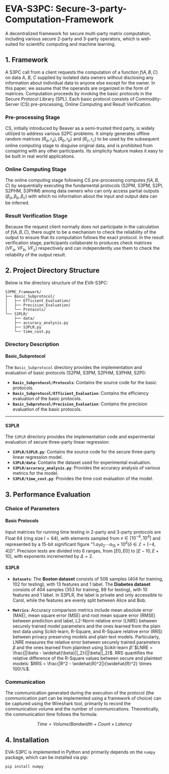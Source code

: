 # EVA-S3PC: Secure-3-party-Computation-Framework
A decentralized framework for secure multi-party matrix computation, including various secure 2-party and 3-party operators, which is well-suited for scientific computing and machine learning.

## 1. Framework
A S3PC call from a client requests the computation of a function $f(A,B,C)$ on data $A$, $B$, $C$ supplied by isolated data owners without disclosing any information about individual data to anyone else except for the owner. In this paper, we assume that the operands are organized in the form of matrices. Computation proceeds by invoking the basic protocols in the Secure Protocol Library (SPL). Each basic protocol consists of Commodity-Server (CS) pre-processing, Online Computing and Result Verification.

### Pre-processing Stage
CS, initially introduced by Beaver as a semi-trusted third party, is widely utilized to address various S2PC problems. It simply generates offline random matrices $(R_a,r_a),(R_b,r_b)$ and $(R_c,r_c)$ to be used by the subsequent online computing stage to disguise original data, and is prohibited from conspiring with any other participants. Its simplicity feature makes it easy to be built in real world applications.

### Online Computing Stage
The online computing stage following CS pre-processing computes $f(A,B,C)$ by sequentially executing the fundamental protocols (S2PM, S3PM, S2PI, S2PHM, S3PHM) among data owners who can only access partial outputs $(\beta_a,\beta_b,\beta_c)$ with which no information about the input and output data can be inferred. 

### Result Verification Stage
Because the request client normally does not participate in the calculation of $f(A,B,C)$, there ought to be a mechanism to check the reliability of the output to ensure that its computation follows the exact protocol. In the result verification stage, participants collaborate to produces check matrices ($VF_a$, $VF_b$, $VF_c$) respectively and can independently use them to check the reliability of the output result.

## 2. Project Directory Structure

Below is the directory structure of the EVA-S3PC:

```plaintext
S3PMC_Framework/
├── Basic_Subprotocol/
│   ├── Efficient_Evaluation/
│   ├── Precision_Evaluation/
│   └── Protocols/
└── S3PLR/
    ├── data/
    ├── accuracy_analysis.py
    ├── S3PLR.py
    └── time_cost.py
```

### Directory Description

#### Basic_Subprotocol

The `Basic_Subprotocol` directory provides the implementation and evaluation of basic protocols (S2PM, S3PM, S2PHM, S3PHM, S2PI):

- **`Basic_Subprotocol/Protocols`**: Contains the source code for the basic protocols.
- **`Basic_Subprotocol/Efficient_Evaluation`**: Contains the efficiency evaluation of the basic protocols.
- **`Basic_Subprotocol/Precision_Evaluation`**: Contains the precision evaluation of the basic protocols.

---

#### S3PLR

The `S3PLR` directory provides the implementation code and experimental evaluation of secure three-party linear regression:

- **`S3PLR/S3PLR.py`**: Contains the source code for the secure three-party linear regression model.
- **`S3PLR/data`**: Contains the dataset used for experimental evaluation.
- **`S3PLR/accuracy_analysis.py`**: Provides the accuracy analysis of various metrics for the model.
- **`S3PLR/time_cost.py`**: Provides the time cost evaluation of the model.

## 3. Performance Evaluation

### Choice of Parameters
#### Basic Protocols
Input matrices for running time testing in 2-party and 3-party protocols are Float 64 (ring size $l=64$), with elements sampled from $x \in [10^{-4}, 10^{4}]$ and represented by a 15-bit significant figure "$1.a_1a_2\cdots a_{15}\times 10^\delta (\delta\in \mathbb{Z}=[-4,4]])$". Precision tests are divided into 6 ranges, from $[E0, E0]$ to $[E-10, E+10]$, with exponents incremented by $\Delta=2$.

#### S3PLR
- **`Datasets`**: The **Boston dataset** consists of 506 samples (404 for training, 102 for testing), with 13 features and 1 label. The **Diabetes dataset** consists of 404 samples (353 for training, 89 for testing), with 10 features and 1 label. In S3PLR, the label is private and only accessible to Carol, while the features are evenly split between Alice and Bob.

- **`Metrics`**: Accuracy comparison metrics include mean absolute error (MAE), mean square error (MSE) and root mean square error (RMSE) between prediction and label, L2-Norm relative error (LNRE) between securely trained model parameters and the ones learned from the plain text data using Scikit-learn, R-Square, and R-Square relative error (RRS) between privacy preserving models and plain text models. Particularly, LNRE measures the relative error between securely trained parameters $\beta$ and the ones learned from plaintext using Scikit-learn $\widehat{\beta}$: $LNRE = \frac{||\beta - \widehat{\beta}||_2}{||\beta||_2}$. RRS quantifies the relative difference of the R-Square values between secure and plaintext models: $RRS = \frac{|R^2 - \widehat{R}^2|}{\widehat{R}^2} \times 100\%$.
 
### Communication
The communication generated during the execution of the protocol (the communication part can be implemented using a framework of choice) can be captured using the Wireshark tool, primarily to record the communication volume and the number of communications. Theoretically, the communication time follows the formula:

$$
Time = Volume / Bandwidth + Count \times Latency
$$

## 4. Installation
EVA-S3PC is implemented in Python and primarily depends on the `numpy` package, which can be installed via pip:

```bash
pip install numpy
```

